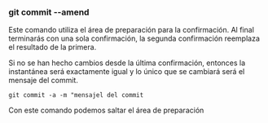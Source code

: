 ### git commit --amend

Este comando utiliza el área de preparación para la confirmación.
Al final terminarás con una sola confirmación, la segunda confirmación reemplaza el resultado de la primera.

Si no se han hecho cambios desde la última confirmación, entonces la instantánea será exactamente igual y lo único que se cambiará será el mensaje del commit.

```
git commit -a -m "mensajel del commit
```
Con este comando podemos saltar el área de preparación

